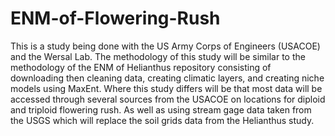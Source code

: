 # ENM-of-Flowering-Rush

This is a study being done with the US Army Corps of Engineers (USACOE) and the Wersal Lab. The methodology of this study will be similar to the methodology of the ENM of Helianthus repository consisting of downloading then cleaning data, creating climatic layers, and creating niche models using MaxEnt. Where this study differs will be that most data will be accessed through several sources from the USACOE on locations for diploid and triploid flowering rush. As well as using stream gage data taken from the USGS which will replace the soil grids data from the Helianthus study.

